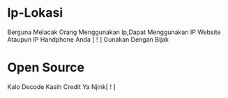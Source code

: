 # Ip-Lokasi
Berguna Melacak Orang Menggunakan Ip,Dapat Menggunakan IP Website Ataupun IP Handphone Anda [ ! ] Gunakan Dengan Bijak
# Open Source
Kalo Decode Kasih Credit Ya Njink[  !  ]

